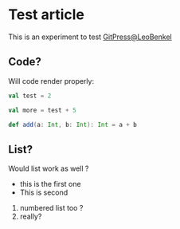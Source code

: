 # Test article

This is an experiment to test [GitPress@LeoBenkel](https://gitpress.io/@leobenkel)

## Code?

Will code render properly:

```scala
val test = 2 

val more = test + 5

def add(a: Int, b: Int): Int = a + b
```

## List?

Would list work as well ? 

* this is the first one
* This is second

1. numbered list too ? 
1. really? 
